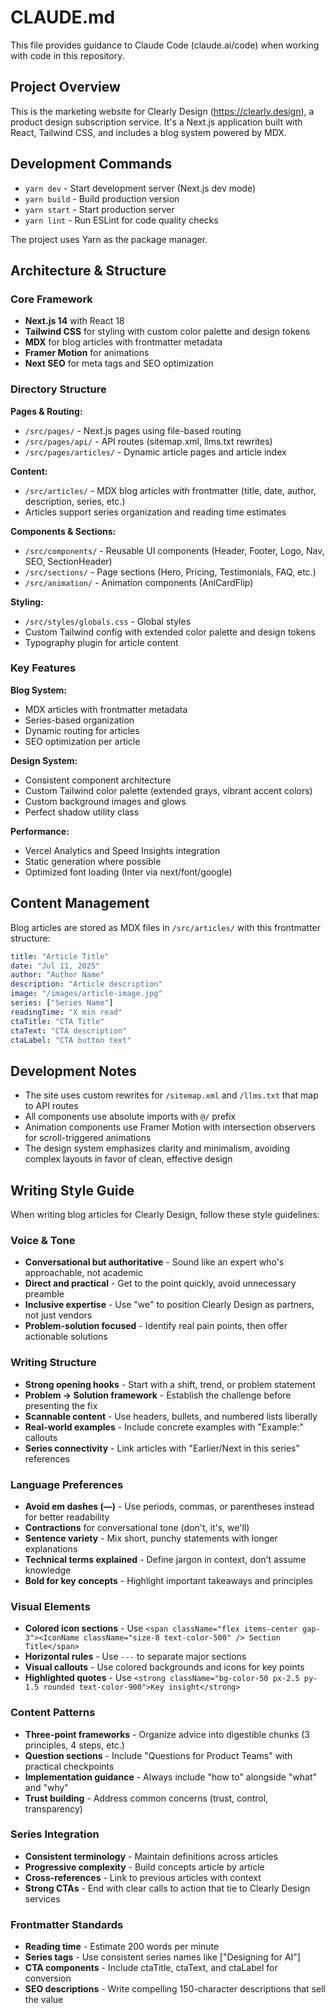 # CLAUDE.md

This file provides guidance to Claude Code (claude.ai/code) when working with code in this repository.

## Project Overview

This is the marketing website for Clearly Design (https://clearly.design), a product design subscription service. It's a Next.js application built with React, Tailwind CSS, and includes a blog system powered by MDX.

## Development Commands

- `yarn dev` - Start development server (Next.js dev mode)
- `yarn build` - Build production version
- `yarn start` - Start production server
- `yarn lint` - Run ESLint for code quality checks

The project uses Yarn as the package manager.

## Architecture & Structure

### Core Framework
- **Next.js 14** with React 18
- **Tailwind CSS** for styling with custom color palette and design tokens
- **MDX** for blog articles with frontmatter metadata
- **Framer Motion** for animations
- **Next SEO** for meta tags and SEO optimization

### Directory Structure

**Pages & Routing:**
- `/src/pages/` - Next.js pages using file-based routing
- `/src/pages/api/` - API routes (sitemap.xml, llms.txt rewrites)
- `/src/pages/articles/` - Dynamic article pages and article index

**Content:**
- `/src/articles/` - MDX blog articles with frontmatter (title, date, author, description, series, etc.)
- Articles support series organization and reading time estimates

**Components & Sections:**
- `/src/components/` - Reusable UI components (Header, Footer, Logo, Nav, SEO, SectionHeader)
- `/src/sections/` - Page sections (Hero, Pricing, Testimonials, FAQ, etc.)
- `/src/animation/` - Animation components (AniCardFlip)

**Styling:**
- `/src/styles/globals.css` - Global styles
- Custom Tailwind config with extended color palette and design tokens
- Typography plugin for article content

### Key Features

**Blog System:**
- MDX articles with frontmatter metadata
- Series-based organization
- Dynamic routing for articles
- SEO optimization per article

**Design System:**
- Consistent component architecture
- Custom Tailwind color palette (extended grays, vibrant accent colors)
- Custom background images and glows
- Perfect shadow utility class

**Performance:**
- Vercel Analytics and Speed Insights integration
- Static generation where possible
- Optimized font loading (Inter via next/font/google)

## Content Management

Blog articles are stored as MDX files in `/src/articles/` with this frontmatter structure:
```yaml
title: "Article Title"
date: "Jul 11, 2025"
author: "Author Name"
description: "Article description"
image: "/images/article-image.jpg"
series: ["Series Name"]
readingTime: "X min read"
ctaTitle: "CTA Title"
ctaText: "CTA description"
ctaLabel: "CTA button text"
```

## Development Notes

- The site uses custom rewrites for `/sitemap.xml` and `/llms.txt` that map to API routes
- All components use absolute imports with `@/` prefix
- Animation components use Framer Motion with intersection observers for scroll-triggered animations
- The design system emphasizes clarity and minimalism, avoiding complex layouts in favor of clean, effective design

## Writing Style Guide

When writing blog articles for Clearly Design, follow these style guidelines:

### Voice & Tone
- **Conversational but authoritative** - Sound like an expert who's approachable, not academic
- **Direct and practical** - Get to the point quickly, avoid unnecessary preamble
- **Inclusive expertise** - Use "we" to position Clearly Design as partners, not just vendors
- **Problem-solution focused** - Identify real pain points, then offer actionable solutions

### Writing Structure
- **Strong opening hooks** - Start with a shift, trend, or problem statement
- **Problem → Solution framework** - Establish the challenge before presenting the fix
- **Scannable content** - Use headers, bullets, and numbered lists liberally
- **Real-world examples** - Include concrete examples with "Example:" callouts
- **Series connectivity** - Link articles with "Earlier/Next in this series" references

### Language Preferences
- **Avoid em dashes (—)** - Use periods, commas, or parentheses instead for better readability
- **Contractions** for conversational tone (don't, it's, we'll)
- **Sentence variety** - Mix short, punchy statements with longer explanations
- **Technical terms explained** - Define jargon in context, don't assume knowledge
- **Bold for key concepts** - Highlight important takeaways and principles

### Visual Elements
- **Colored icon sections** - Use `<span className="flex items-center gap-3"><IconName className="size-8 text-color-500" /> Section Title</span>`
- **Horizontal rules** - Use `---` to separate major sections
- **Visual callouts** - Use colored backgrounds and icons for key points
- **Highlighted quotes** - Use `<strong className="bg-color-50 px-2.5 py-1.5 rounded text-color-900">Key insight</strong>`

### Content Patterns
- **Three-point frameworks** - Organize advice into digestible chunks (3 principles, 4 steps, etc.)
- **Question sections** - Include "Questions for Product Teams" with practical checkpoints
- **Implementation guidance** - Always include "how to" alongside "what" and "why"
- **Trust building** - Address common concerns (trust, control, transparency)

### Series Integration
- **Consistent terminology** - Maintain definitions across articles
- **Progressive complexity** - Build concepts article by article
- **Cross-references** - Link to previous articles with context
- **Strong CTAs** - End with clear calls to action that tie to Clearly Design services

### Frontmatter Standards
- **Reading time** - Estimate 200 words per minute
- **Series tags** - Use consistent series names like ["Designing for AI"]
- **CTA components** - Include ctaTitle, ctaText, and ctaLabel for conversion
- **SEO descriptions** - Write compelling 150-character descriptions that sell the value